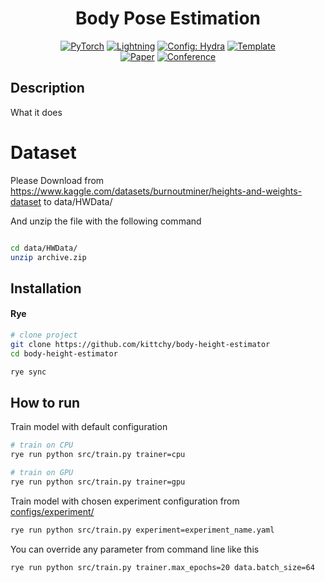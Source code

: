 <div align="center">

# Body Pose Estimation

<a href="https://pytorch.org/get-started/locally/"><img alt="PyTorch" src="https://img.shields.io/badge/PyTorch-ee4c2c?logo=pytorch&logoColor=white"></a>
<a href="https://pytorchlightning.ai/"><img alt="Lightning" src="https://img.shields.io/badge/-Lightning-792ee5?logo=pytorchlightning&logoColor=white"></a>
<a href="https://hydra.cc/"><img alt="Config: Hydra" src="https://img.shields.io/badge/Config-Hydra-89b8cd"></a>
<a href="https://github.com/ashleve/lightning-hydra-template"><img alt="Template" src="https://img.shields.io/badge/-Lightning--Hydra--Template-017F2F?style=flat&logo=github&labelColor=gray"></a><br>
[![Paper](http://img.shields.io/badge/paper-arxiv.1001.2234-B31B1B.svg)](https://www.nature.com/articles/nature14539)
[![Conference](http://img.shields.io/badge/AnyConference-year-4b44ce.svg)](https://papers.nips.cc/paper/2020)

</div>

## Description

What it does

# Dataset

Please Download from <https://www.kaggle.com/datasets/burnoutminer/heights-and-weights-dataset> to data/HWData/

And unzip the file with the following command

```bash

cd data/HWData/
unzip archive.zip

```

## Installation

#### Rye

```bash
# clone project
git clone https://github.com/kittchy/body-height-estimator
cd body-height-estimator

rye sync
```

## How to run

Train model with default configuration

```bash
# train on CPU
rye run python src/train.py trainer=cpu

# train on GPU
rye run python src/train.py trainer=gpu
```

Train model with chosen experiment configuration from [configs/experiment/](configs/experiment/)

```bash
rye run python src/train.py experiment=experiment_name.yaml
```

You can override any parameter from command line like this

```bash
rye run python src/train.py trainer.max_epochs=20 data.batch_size=64
```

